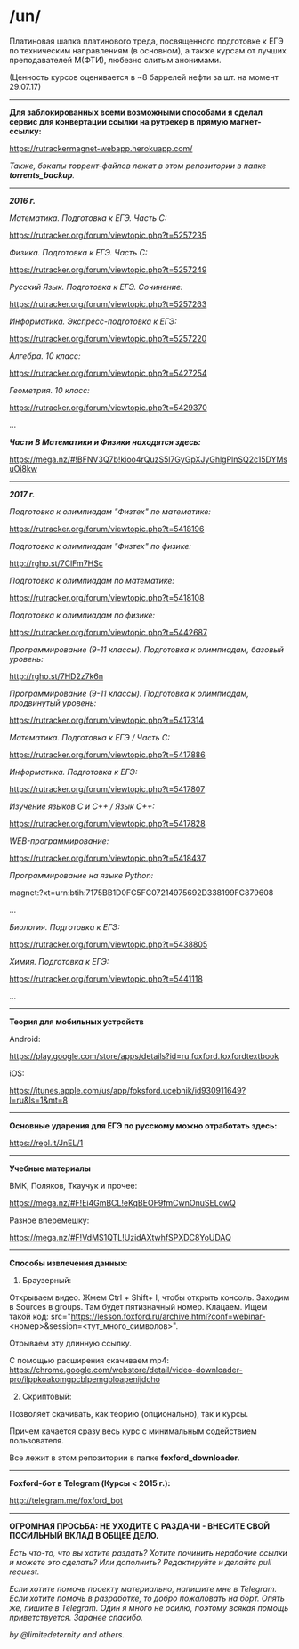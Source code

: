 /un/
====================

Платиновая шапка платинового треда, посвященного подготовке к ЕГЭ по техническим направлениям (в основном), а также курсам от лучших преподавателей М(ФТИ), любезно слитым анонимами.

(Ценность курсов оценивается в ~8 баррелей нефти за шт. на момент 29.07.17)

----------------------------

**Для заблокированных всеми возможными способами я сделал сервис для конвертации ссылки на рутрекер в прямую магнет-ссылку:**

https://rutrackermagnet-webapp.herokuapp.com/

*Также, бэкапы торрент-файлов лежат в этом репозитории в папке **torrents_backup**.*

----------------------------

__***2016 г.***__

*Математика. Подготовка к ЕГЭ. Часть С:*

https://rutracker.org/forum/viewtopic.php?t=5257235

*Физика. Подготовка к ЕГЭ. Часть С:*

https://rutracker.org/forum/viewtopic.php?t=5257249

*Русский Язык. Подготовка к ЕГЭ. Сочинение:*

https://rutracker.org/forum/viewtopic.php?t=5257263

*Информатика. Экспресс-подготовка к ЕГЭ:*

https://rutracker.org/forum/viewtopic.php?t=5257220

*Алгебра. 10 класс:*

https://rutracker.org/forum/viewtopic.php?t=5427254

*Геометрия. 10 класс:*

https://rutracker.org/forum/viewtopic.php?t=5429370

...

***Части B Математики и Физики находятся здесь:***

https://mega.nz/#!BFNV3Q7b!kioo4rQuzS5l7GyGpXJyGhlgPlnSQ2c15DYMsuOi8kw

----------------------------
__***2017 г.***__

*Подготовка к олимпиадам "Физтех" по математике:*

https://rutracker.org/forum/viewtopic.php?t=5418196

*Подготовка к олимпиадам "Физтех" по физике:*

http://rgho.st/7ClFm7HSc

*Подготовка к олимпиадам по математике:*

https://rutracker.org/forum/viewtopic.php?t=5418108

*Подготовка к олимпиадам по физике:*

https://rutracker.org/forum/viewtopic.php?t=5442687

*Программирование (9-11 классы). Подготовка к олимпиадам, базовый уровень:*

http://rgho.st/7HD2z7k6n

*Программирование (9-11 классы). Подготовка к олимпиадам, продвинутый уровень:*

https://rutracker.org/forum/viewtopic.php?t=5417314

*Математика. Подготовка к ЕГЭ / Часть С:*

https://rutracker.org/forum/viewtopic.php?t=5417886

*Информатика. Подготовка к ЕГЭ:*

https://rutracker.org/forum/viewtopic.php?t=5417807

*Изучение языков С и С++ / Язык С++:*

https://rutracker.org/forum/viewtopic.php?t=5417828

*WEB-программирование:* 

https://rutracker.org/forum/viewtopic.php?t=5418437

*Программирование на языке Python:*

magnet:?xt=urn:btih:7175BB1D0FC5FC07214975692D338199FC879608

...

*Биология. Подготовка к ЕГЭ:*

https://rutracker.org/forum/viewtopic.php?t=5438805

*Химия. Подготовка к ЕГЭ:*

https://rutracker.org/forum/viewtopic.php?t=5441118

...

--------------------------

**Теория для мобильных устройств**

Android:

https://play.google.com/store/apps/details?id=ru.foxford.foxfordtextbook

iOS:

https://itunes.apple.com/us/app/foksford.ucebnik/id930911649?l=ru&ls=1&mt=8

--------------------------

**Основные ударения для ЕГЭ по русскому можно отработать здесь:**

https://repl.it/JnEL/1

--------------------------

**Учебные материалы**

ВМК, Поляков, Ткаучук и прочее:

https://mega.nz/#F!Ei4GmBCL!eKqBEOF9fmCwnOnuSELowQ

Разное вперемешку:

https://mega.nz/#F!VdMS1QTL!UzidAXtwhfSPXDC8YoUDAQ

----------------------------------------------

**Способы извлечения данных:**

1. Браузерный:

Открываем видео. Жмем Ctrl + Shift+ I, чтобы открыть консоль. Заходим в Sources в groups. Там будет пятизначный номер. Клацаем. Ищем такой код: src="https://lesson.foxford.ru/archive.html?conf=webinar-<номер>&amp;session=<тут_много_символов>".

Отрываем эту длинную ссылку.

С помощью расширения скачиваем mp4: https://chrome.google.com/webstore/detail/video-downloader-pro/ilppkoakomgpcblpemgbloapenijdcho 

2. Скриптовый:

Позволяет скачивать, как теорию (опционально), так и курсы.

Причем качается сразу весь курс с минимальным содействием пользователя.

Все лежит в этом репозитории в папке **foxford_downloader**.

----------------------------

**Foxford-бот в Telegram (Курсы < 2015 г.):**

http://telegram.me/foxford_bot

---------------------------

**ОГРОМНАЯ ПРОСЬБА: НЕ УХОДИТЕ С РАЗДАЧИ - ВНЕСИТЕ СВОЙ ПОСИЛЬНЫЙ ВКЛАД В ОБЩЕЕ ДЕЛО.**

*Есть что-то, что вы хотите раздать? Хотите починить нерабочие ссылки и можете это сделать? Или дополнить? Редактируйте и делайте pull request.*

*Если хотите помочь проекту материально, напишите мне в Telegram. Если хотите помочь в разработке, то добро пожаловать на борт. Опять же, пишите в Telegram. Один я много не осилю, поэтому всякая помощь приветствуется. Заранее спасибо.*

*by @limitedeternity and others.*
